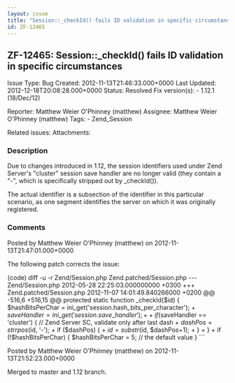 ```yaml
---
layout: issue
title: "Session::_checkId() fails ID validation in specific circumstances"
id: ZF-12465
---
```


ZF-12465: Session::\_checkId() fails ID validation in specific circumstances
----------------------------------------------------------------------------

 Issue Type: Bug Created: 2012-11-13T21:46:33.000+0000 Last Updated: 2012-12-18T20:08:28.000+0000 Status: Resolved Fix version(s): - 1.12.1 (18/Dec/12)
 
 Reporter:  Matthew Weier O'Phinney (matthew)  Assignee:  Matthew Weier O'Phinney (matthew)  Tags: - Zend\_Session
 
 Related issues: 
 Attachments: 
### Description

Due to changes introduced in 1.12, the session identifiers used under Zend Server's "cluster" session save handler are no longer valid (they contain a "-", which is specifically stripped out by \_checkId()).

The actual identifier is a subsection of the identifier in this particular scenario, as one segment identifies the server on which it was originally registered.

 

 

### Comments

Posted by Matthew Weier O'Phinney (matthew) on 2012-11-13T21:47:01.000+0000

The following patch corrects the issue:

{code) diff -u -r Zend/Session.php Zend.patched/Session.php --- Zend/Session.php 2012-05-28 22:25:03.000000000 +0300 +++ Zend.patched/Session.php 2012-11-07 14:01:49.840266000 +0200 @@ -516,6 +516,15 @@ protected static function \_checkId($id) { $hashBitsPerChar = ini\_get('session.hash\_bits\_per\_character'); + $saveHandler = ini\_get('session.save\_handler'); + + if ($saveHandler == 'cluster') { // Zend Server SC, validate only after last dash + $dashPos = strrpos($id, '-'); + if ($dashPos) { + $id = substr($id, $dashPos+1); + } + } + if (!$hashBitsPerChar) { $hashBitsPerChar = 5; // the default value } ```

 

 

Posted by Matthew Weier O'Phinney (matthew) on 2012-11-13T21:52:23.000+0000

Merged to master and 1.12 branch.

 

 